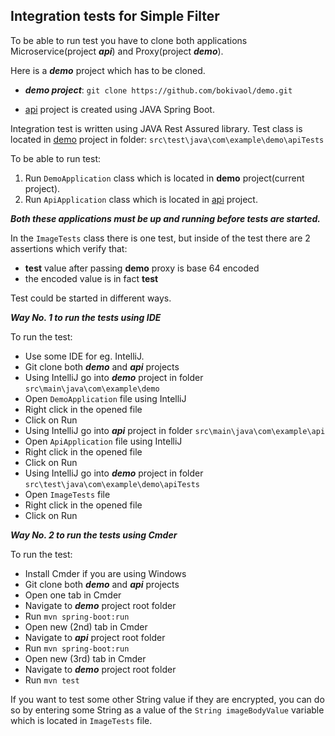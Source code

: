 Integration tests for Simple Filter
-------------------------------------
To be able to run test you have to clone both applications Microservice(project ***api***) and Proxy(project ***demo***).

Here is a ***demo*** project which has to be cloned.

- ***demo project***: ```git clone https://github.com/bokivaol/demo.git```

- [api](https://github.com/bokivaol/api) project is created using JAVA Spring Boot.

Integration test is written using JAVA Rest Assured library.
Test class is located in [demo](https://github.com/bokivaol/demo) project in folder: ```src\test\java\com\example\demo\apiTests```

To be able to run test:
1. Run ```DemoApplication``` class which is located in **demo** project(current project).
2. Run ```ApiApplication``` class which is located in [api](https://github.com/bokivaol/api) project.

***Both these applications must be up and running before tests are started.***

In the ```ImageTests``` class there is one test, but inside of the test there are 2 assertions
which verify that:
- **test** value after passing **demo** proxy is base 64 encoded
- the encoded value is in fact **test**

Test could be started in different ways.

***Way No. 1 to run the tests using IDE***

To run the test:
- Use some IDE for eg. IntelliJ.
- Git clone both ***demo*** and ***api*** projects
- Using IntelliJ go into ***demo*** project in folder ```src\main\java\com\example\demo```
- Open ```DemoApplication``` file using IntelliJ
- Right click in the opened file
- Click on Run
- Using IntelliJ go into ***api*** project in folder ```src\main\java\com\example\api```
- Open ```ApiApplication``` file using IntelliJ
- Right click in the opened file
- Click on Run
- Using IntelliJ go into ***demo*** project in folder ```src\test\java\com\example\demo\apiTests```
- Open ```ImageTests``` file
- Right click in the opened file
- Click on Run

***Way No. 2 to run the tests using Cmder***

To run the test:
- Install Cmder if you are using Windows
- Git clone both ***demo*** and ***api*** projects
- Open one tab in Cmder
- Navigate to ***demo*** project root folder
- Run ```mvn spring-boot:run```
- Open new (2nd) tab in Cmder
- Navigate to ***api*** project root folder
- Run ```mvn spring-boot:run```
- Open new (3rd) tab in Cmder
- Navigate to ***demo*** project root folder
- Run ```mvn test```

If you want to test some other String value if they are encrypted, you can do so by entering some String as a value of the ```String imageBodyValue``` variable which is located in ```ImageTests``` file.
